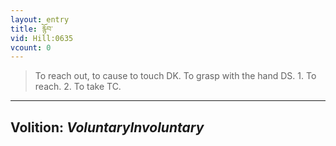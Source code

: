 ```yaml
---
layout: entry
title: རྙོབ་
vid: Hill:0635
vcount: 0
---
```

> To reach out, to cause to touch DK\. To grasp with the hand DS\. 1\. To reach\. 2\. To take TC\.

---
Volition: _VoluntaryInvoluntary_
---

